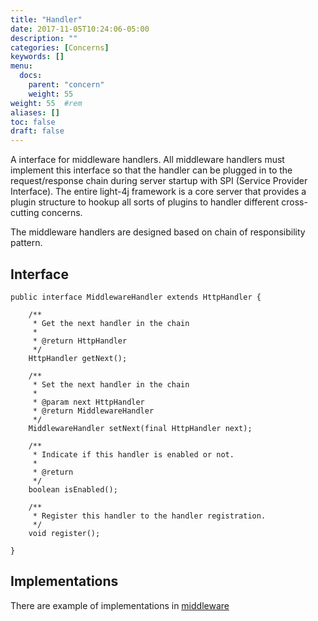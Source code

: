 ```yaml
---
title: "Handler"
date: 2017-11-05T10:24:06-05:00
description: ""
categories: [Concerns]
keywords: []
menu:
  docs:
    parent: "concern"
    weight: 55
weight: 55	#rem
aliases: []
toc: false
draft: false
---
```



A interface for middleware handlers. All middleware handlers must implement this interface
so that the handler can be plugged in to the request/response chain during server startup
with SPI (Service Provider Interface). The entire light-4j framework is a core server that
provides a plugin structure to hookup all sorts of plugins to handler different cross-cutting
concerns.

The middleware handlers are designed based on chain of responsibility pattern.

## Interface
```
public interface MiddlewareHandler extends HttpHandler {

    /**
     * Get the next handler in the chain
     *
     * @return HttpHandler
     */
    HttpHandler getNext();

    /**
     * Set the next handler in the chain
     *
     * @param next HttpHandler
     * @return MiddlewareHandler
     */
    MiddlewareHandler setNext(final HttpHandler next);

    /**
     * Indicate if this handler is enabled or not.
     *
     * @return
     */
    boolean isEnabled();

    /**
     * Register this handler to the handler registration.
     */
    void register();

}

```

## Implementations

There are example of implementations in [middleware](https://networknt.github.io/light-4j/middleware/)
